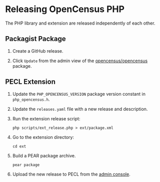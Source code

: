 # Releasing OpenCensus PHP

The PHP library and extension are released independently of each other.

## Packagist Package

1. Create a GitHub release.

1. Click `Update` from the admin view of the [opencensus/opencensus][packagist] package.

## PECL Extension

1. Update the `PHP_OPENCENSUS_VERSION` package version constant in `php_opencensus.h`.

1. Update the `releases.yaml` file with a new release and description.

1. Run the extension release script:

    `php scripts/ext_release.php > ext/package.xml`

1. Go to the extension directory:

    `cd ext`

1. Build a PEAR package archive.

    `pear package`

1. Upload the new release to PECL from the [admin console][pecl-upload].

[packagist]: https://packagist.org/packages/opencensus/opencensus
[pecl-upload]: https://pecl.php.net/release-upload.php
